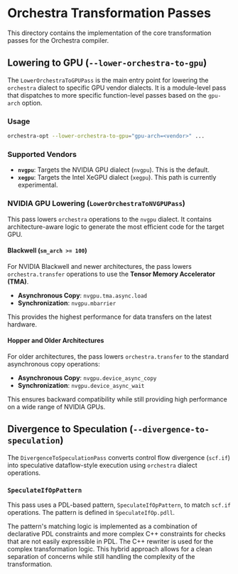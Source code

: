 # Orchestra Transformation Passes

This directory contains the implementation of the core transformation passes for the Orchestra compiler.

## Lowering to GPU (`--lower-orchestra-to-gpu`)

The `LowerOrchestraToGPUPass` is the main entry point for lowering the `orchestra` dialect to specific GPU vendor dialects. It is a module-level pass that dispatches to more specific function-level passes based on the `gpu-arch` option.

### Usage

```sh
orchestra-opt --lower-orchestra-to-gpu="gpu-arch=<vendor>" ...
```

### Supported Vendors

*   **`nvgpu`**: Targets the NVIDIA GPU dialect (`nvgpu`). This is the default.
*   **`xegpu`**: Targets the Intel XeGPU dialect (`xegpu`). This path is currently experimental.

### NVIDIA GPU Lowering (`LowerOrchestraToNVGPUPass`)

This pass lowers `orchestra` operations to the `nvgpu` dialect. It contains architecture-aware logic to generate the most efficient code for the target GPU.

#### Blackwell (`sm_arch >= 100`)

For NVIDIA Blackwell and newer architectures, the pass lowers `orchestra.transfer` operations to use the **Tensor Memory Accelerator (TMA)**.

*   **Asynchronous Copy**: `nvgpu.tma.async.load`
*   **Synchronization**: `nvgpu.mbarrier`

This provides the highest performance for data transfers on the latest hardware.

#### Hopper and Older Architectures

For older architectures, the pass lowers `orchestra.transfer` to the standard asynchronous copy operations:

*   **Asynchronous Copy**: `nvgpu.device_async_copy`
*   **Synchronization**: `nvgpu.device_async_wait`

This ensures backward compatibility while still providing high performance on a wide range of NVIDIA GPUs.

## Divergence to Speculation (`--divergence-to-speculation`)

The `DivergenceToSpeculationPass` converts control flow divergence (`scf.if`) into speculative dataflow-style execution using `orchestra` dialect operations.

### `SpeculateIfOpPattern`

This pass uses a PDL-based pattern, `SpeculateIfOpPattern`, to match `scf.if` operations. The pattern is defined in `SpeculateIfOp.pdll`.

The pattern's matching logic is implemented as a combination of declarative PDL constraints and more complex C++ constraints for checks that are not easily expressible in PDL. The C++ rewriter is used for the complex transformation logic. This hybrid approach allows for a clean separation of concerns while still handling the complexity of the transformation.

